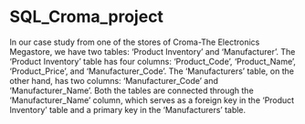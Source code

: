 # SQL_Croma_project
In our case study from one of the stores of Croma-The Electronics Megastore, we have two tables: ‘Product Inventory’ and ‘Manufacturer’. The ‘Product Inventory’ table has four columns: ‘Product_Code’, ‘Product_Name’, ‘Product_Price’, and ‘Manufacturer_Code’. The ‘Manufacturers’ table, on the other hand, has two columns: ‘Manufacturer_Code’ and ‘Manufacturer_Name’. Both the tables are connected through the ‘Manufacturer_Name’ column, which serves as a foreign key in the ‘Product Inventory’ table and a primary key in the ‘Manufacturers’ table.

